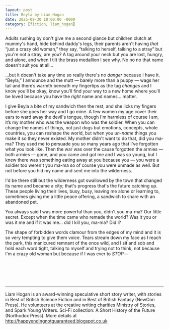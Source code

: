 ```yaml
---
layout: post
title: Beyla by Liam Hogan
date: 2025-09-30 10:00:00 -0000
category: [fiction, liam_hogan]
---
```

<div class="story">

Adults rushing by don't give me a second glance but children clutch at mummy's hand, hide behind daddy's legs, their parents aren't having <i>that</i> “just a crazy old woman,” they say, “talking to herself, talking to a stray” but you're not a stray, are you? A tag around your neck but you are lost, hungry, and alone, and when I tilt the brass medallion I see why. No no no that name doesn't suit you at all...

...but it doesn't take any time so really there's no *danger* because I have it. “Beyla,” I announce and the mutt  — barely more than a puppy — wags her tail and there’s warmth beneath my fingertips as the tag _changes_ and I know you'll be okay, know you'll find your way to a new home where you'll be loved because you have the *right* name and names... matter.

I give Beyla a bite of my sandwich then the rest, and she licks my fingers before she goes her way and I go mine. A few women my age cover their ears to ward away the devil's tongue, though I'm harmless of course I am, it’s my mother who was the weapon who was the soldier. When you can change the names of things, not just dogs but emotions, concepts, whole countries, you can reshape the world, but when you *un-name* things you make it so they never existed. My mother didn't want to do that, did you ma-ma? They used me to persuade you so many years ago that I've forgotten what you look like. Then the war was over the cause forgotten the armies — both armies — gone, and you came and got me and I was so young, but I knew there was something eating away at you because you — you were a soldier too weren't you ma-ma so of course you were unmade as well. But not before you hid my name and sent me into the wilderness.

I'd be there still but the wilderness got swallowed by the town that changed its name and became a city; that's progress that's the future catching up. These people living their lives, busy, busy, leaving me alone or learning to, sometimes giving me a little peace offering, a sandwich to share with an abandoned pet.

You always said I was more powerful than you, didn't you ma-ma? Our little secret. Except when the time came who remade the world? Was it you or was it me and if it was me... did I kill you, ma-ma? Did I?

The shape of forbidden words clamour from the edges of my mind and it is so very tempting to give them voice. Tears stream down my face as I reach the park, this manicured remnant of the once wild, and I sit and sob and hold each word tight, talking to myself and trying not to think, not because I'm a crazy old woman but because if I was ever to *STOP*—
</div>
<br><br>
<br><br>
<hr>
Liam Hogan is an award-winning speculative short story writer, with stories in Best of British Science Fiction and in Best of British Fantasy (NewCon Press). He volunteers at the creative writing charities Ministry of Stories, and Spark Young Writers. Sci-Fi collection: A Short History of the Future (Northodox Press). More details at <a href="http://happyendingnotguaranteed.blogspot.co.uk">http://happyendingnotguaranteed.blogspot.co.uk</a>
